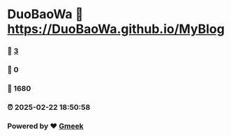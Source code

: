 # DuoBaoWa :link: https://DuoBaoWa.github.io/MyBlog 
### :page_facing_up: [3](https://DuoBaoWa.github.io/MyBlog/tag.html) 
### :speech_balloon: 0 
### :hibiscus: 1680 
### :alarm_clock: 2025-02-22 18:50:58 
### Powered by :heart: [Gmeek](https://github.com/Meekdai/Gmeek)
